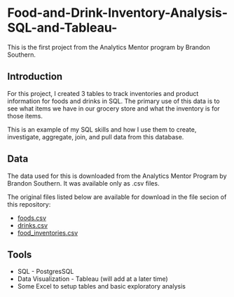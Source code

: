 # Food-and-Drink-Inventory-Analysis-SQL-and-Tableau-
This is the first project from the Analytics Mentor program by Brandon Southern.

## Introduction

For this project, I created 3 tables to track inventories and product information for foods and drinks in SQL.
The primary use of this data is to see what items we have in our grocery store and what the inventory is for those items.

This is an example of my SQL skills and how I use them to create, investigate, aggregate, join, and pull data from this database.


## Data
The data used for this is downloaded from the Analytics Mentor Program by Brandon Southern.
It was available only as .csv files.

The original files listed below are available for download in the file secion of this repository:

- [foods.csv](foods.csv)
- [drinks.csv](drinks.csv)
- [food_inventories.csv](food_inventories.csv)


## Tools

- SQL - PostgresSQL
- Data Visualization - Tableau (will add at a later time)
- Some Excel to setup tables and basic exploratory analysis

